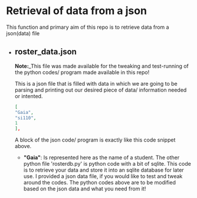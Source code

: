 # Retrieval of data from a json 
This function and primary aim of this repo is to retrieve data from a json(data) file

- ##  roster_data.json
    **Note:**_This file was made available for the tweaking and test-running of the python codes/ program made available in this repo!
    
    This is a json file that is filled with data in which we are going to be parsing and printing out our desired piece of data/ information needed or intented.
    ```json
    [
    "Gaia",
    "si110",
    1
  ],
  ```
  A block of the json code/ program is exactly like this code snippet above. 
  - **"Gaia"**: Is represented here as the name of a student.
The other python file 'rosterdb.py' is python code with a bit of sqlite. This code is to retrieve your data and store it into an sqlite database for later use.
I provided a json data file, if you would like to test and tweak around the codes.
The python codes above are to be modified based on the json data and what you need from it!

